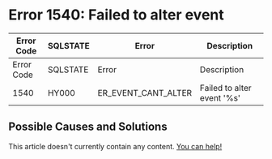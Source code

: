
# Error 1540: Failed to alter event


| Error Code | SQLSTATE | Error | Description |
| --- | --- | --- | --- |
| Error Code | SQLSTATE | Error | Description |
| 1540 | HY000 | ER_EVENT_CANT_ALTER | Failed to alter event '%s' |




## Possible Causes and Solutions


This article doesn't currently contain any content. [You can help!](/kb/en/writing-and-editing-knowledge-base-articles/)

